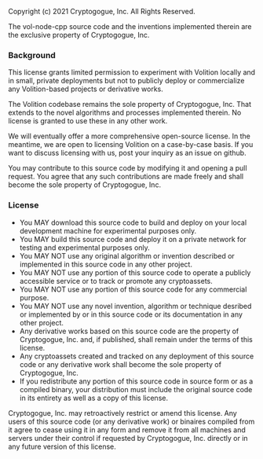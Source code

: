 Copyright (c) 2021 Cryptogogue, Inc. All Rights Reserved.

The vol-node-cpp source code and the inventions implemented therein are the exclusive property of Cryptogogue, Inc.

### Background

This license grants limited permission to experiment with Volition locally and in small, private deployments but not to publicly deploy or commercialize any Volition-based projects or derivative works.

The Volition codebase remains the sole property of Cryptogogue, Inc. That extends to the novel algorithms and processes implemented therein. No license is granted to use these in any other work.

We will eventually offer a more comprehensive open-source license. In the meantime, we are open to licensing Volition on a case-by-case basis. If you want to discuss licensing with us, post your inquiry as an issue on github.

You may contribute to this source code by modifying it and opening a pull request. You agree that any such contributions are made freely and shall become the sole property of Cryptogogue, Inc.

### License

- You MAY download this source code to build and deploy on your local development machine for experimental purposes only.
- You MAY build this source code and deploy it on a private network for testing and experimental purposes only.
- You MAY NOT use any original algorithm or invention described or implemented in this source code in any other project.
- You MAY NOT use any portion of this source code to operate a publicly accessible service or to track or promote any cryptoassets.
- You MAY NOT use any portion of this source code for any commercial purpose.
- You MAY NOT use any novel invention, algorithm or technique desribed or implemented by or in this source code or its documentation in any other project.
- Any derivative works based on this source code are the property of Cryptogogue, Inc. and, if published, shall remain under the terms of this license.
- Any cryptoassets created and tracked on any deployment of this source code or any derivative work shall become the sole property of Cryptogogue, Inc.
- If you redistribute any portion of this source code in source form or as a compiled binary, your distribution must include the original source code in its entirety as well as a copy of this license.

Cryptogogue, Inc. may retroactively restrict or amend this license. Any users of this source code (or any derivative work) or binaires compiled from it agree to cease using it in any form and remove it from all machines and servers under their control if requested by Cryptogogue, Inc. directly or in any future version of this license.
